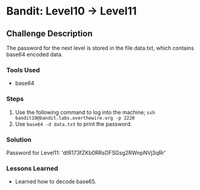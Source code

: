 # Bandit: Level10 -> Level11

## Challenge Description

The password for the next level is stored in the file data.txt, which contains base64 encoded data.

### Tools Used

- base64

### Steps

1. Use the following command to log into the machine;
   `ssh bandit10@bandit.labs.overthewire.org -p 2220`
2. Use `base64 -d data.txt` to print the password.

### Solution

Password for Level11: 'dtR173fZKb0RRsDFSGsg2RWnpNVj3qRr'

### Lessons Learned

- Learned how to decode base65.
